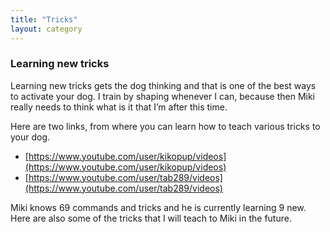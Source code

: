```yaml
---
title: "Tricks"
layout: category
---
```


### Learning new tricks

Learning new tricks gets the dog thinking and that is one of the best ways to activate your dog. I train by shaping whenever I can, because then Miki really needs to think what is it that I’m after this time.

Here are two links, from where you can learn how to teach various tricks to your dog.

* [https://www.youtube.com/user/kikopup/videos](https://www.youtube.com/user/kikopup/videos)
* [https://www.youtube.com/user/tab289/videos](https://www.youtube.com/user/tab289/videos)

Miki knows 69 commands and tricks and he is currently learning 9 new. Here are also some of the tricks that I will teach to Miki in the future.
